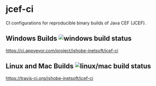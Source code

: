 # jcef-ci
CI configurations for reproducible binary builds of Java CEF (JCEF).

## Windows Builds ![windows build status](https://ci.appveyor.com/api/projects/status/d04ui1lsucno4i29?svg=true)
https://ci.appveyor.com/project/jshobe-inetsoft/jcef-ci

## Linux and Mac Builds ![linux/mac build status](https://travis-ci.org/jshobe-inetsoft/jcef-ci.svg?branch=master)
https://travis-ci.org/jshobe-inetsoft/jcef-ci
